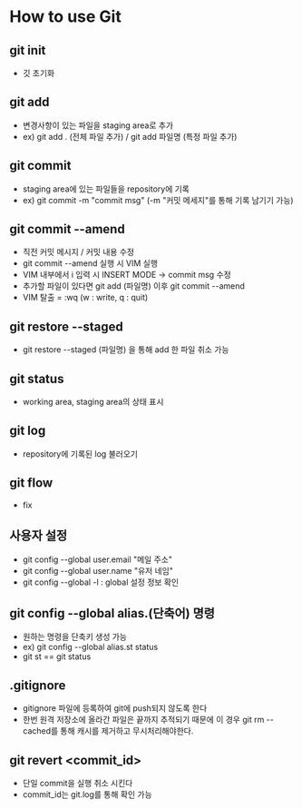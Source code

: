 # How to use Git

## git init
- 깃 초기화

## git add
- 변경사항이 있는 파일을 staging area로 추가
- ex) git add . (전체 파일 추가) / git add 파일명 (특정 파일 추가)

## git commit
- staging area에 있는 파일들을 repository에 기록
- ex) git commit -m "commit msg" (-m "커밋 메세지"를 통해 기록 남기기 가능)

## git commit --amend
- 직전 커밋 메시지 / 커밋 내용 수정
- git commit --amend 실행 시 VIM 실행
- VIM 내부에서 i 입력 시 INSERT MODE -> commit msg 수정
- 추가할 파일이 있다면 git add (파일명) 이후 git commit --amend
- VIM 탈출 = :wq (w : write, q : quit)

## git restore --staged
- git restore --staged (파일명) 을 통해 add 한 파일 취소 가능

## git status
- working area, staging area의 상태 표시

## git log
- repository에 기록된 log 불러오기

## git flow
- fix

## 사용자 설정
- git config --global user.email "메일 주소"
- git config --global user.name "유저 네임"
- git config --global -l : global 설정 정보 확인

## git config --global alias.(단축어) 명령
- 원하는 명령을 단축키 생성 가능
- ex) git config --global alias.st status
- git st == git status

## .gitignore
- gitignore 파일에 등록하여 git에 push되지 않도록 한다
- 한번 원격 저장소에 올라간 파일은 끝까지 추적되기 때문에 이 경우 git rm --cached를 통해 캐시를 제거하고 무시처리해야한다.

## git revert <commit_id>
- 단일 commit을 실행 취소 시킨다
- commit_id는 git.log를 통해 확인 가능